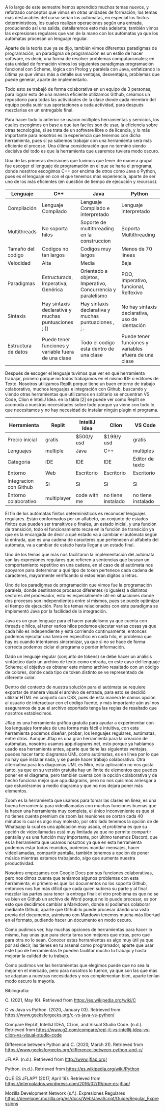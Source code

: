 A lo largo de este semestre hemos aprendido muchos temas nuevos, y reforzado conceptos que vimos en otras unidades de formación; los temas más destacables del curso serían los autómatas, en especial los finitos determinísticos, los cuales realizan operaciones según una entrada, produciendo así una salida, detallaremos esto más adelante; también vimos las expresiones regulares que van de la mano con los autómatas ya que los autómatas procesan un lenguaje regular.
 
Aparte de la teoría que ya se dijo, también vimos diferentes paradigmas de programación, un paradigma de programación es un estilo de hacer software, es decir, una forma de resolver problemas computacionales; en esta unidad de formación vimos los siguientes paradigmas programación funcional con Scheme, lógica con Prolog y paralela con Java, enfatizando la última ya que vimos más a detalle sus ventajas, desventajas, problemas que puede generar, aparte de implementarlo. 

Todo esto se trabajó de forma colaborativa en un equipo de 3 personas, para lograr esto de una manera eficiente utilizamos Github, creamos un repositorio para todas las actividades de la clase donde cada miembro del equipo podía subir sus aportaciones a cada actividad, para después mezclarlas en un entregable final.

Para hacer todo lo anterior se usaron múltiples herramientas y servicios, los cuales escogimos en base a que tan faciles son de usar, la eficiencia sobre otras tecnologías, si se trata de un software libre o de licencia, y lo más importante para nosotros es la experiencia que tenemos con dicha herramienta, pues sí ya sabemos trabajar con una herramienta será más eficiente el proceso. Una última consideración que no terminó siendo decisiva del todo es que la herramienta que usaremos tuviera modo oscuro.

Una de las primeras decisiones que tuvimos que tener de manera grupal fue escoger el lenguaje de programación en el que se haría el programa, donde nosotros escogimos C++ por encima de otros como Java o Python, pues es el lenguaje en con el que tenemos más experiencia, aparte de ser uno de los más eficientes (en cuestión de tiempo de ejecución y recursos).

|Lenguaje|C++|Java|Python|
|-|-|-|-|
|Compilación|Lenguaje Compilado|Lenguaje Compilado e interpretado|Lenguaje interpretado|
|Multithreads|No soporta hilos|Soporte de multithreading en la construccion|Soporta Multithreading|
|Tamaño del codigo|Codigos no tan largos|Codigos muy largos|Menos de 70 lineas|
|Velocidad|Alta|Media|Baja|
|Paradigmas|Estructurada, Imperativa, Genérica|Orientado a objetos, Imperativo, Concurrencia y paralelismo|POO, Imperativo, funcional, Relfexivo|
|Sintaxis|Hay sintaxis declarativa y muchas puntuaciones ; {}|Hay sintaxis declarativa y muchas puntuaciones , ; . |No hay sintaxis declarativa, uso de identación|
|Estructura de datos|Puede tener funciones y variable fuera de una clase|Todo el codigo esta dentro de una clase|Puede tener funciones y variables afuera de una clase|


Después de escoger el lenguaje tuvimos que ver en qué herramienta trabajar, primero porque no todos trabajamos en el mismo IDE o editores de Texto. Nosotros utilizamos ReplIt porque tiene un buen entorno de trabajo colaborativo, muchos lenguajes e integración con Github, buscando y viendo otras herramientas que utilizamos en solitario se encuentran VS Code, Clion e InteliJ Idea. en la tabla [2] se puede ver como ReplIt se acomoda a nuestras necesidades sobre todo porque ya viene con todo lo que necesitamos y no hay necesidad de instalar ningún plugin ni programa.


|Herramienta|Replit|IntelliJ Idea|Clion|VS Code|
|-|-|-|-|-|
|Precio inicial|gratis|$500/y usd|$199/y usd|gratis|
|Lenguajes|multiple|Java|C++|multiples|
|Categoria|IDE|IDE|IDE|Editor de texto|
|Entorno|Web|Escritorio|Escritorio|Escritorio|
|Integracion con Github|Si|Si|Si|Si|
|Entorno colaborativo|multiplayer|code with me|no tiene instalado|no tiene instalado|

El fin de los autómatas finitos determinísticos es reconocer lenguajes regulares. Están conformados por un alfabeto, un conjunto de estados finitos que pueden ser transitivos o finales, un estado inicial, y una función de transición, todo el funcionamiento recae en la función de transición ya que es la encargada de decir a qué estado va a cambiar el autómata según la entrada, que es una cadena de caracteres que pertenecen al alfabeto del autómata, va a cambiar de estado hasta llegar a un estado final. 

Uno de los temas que más nos facilitaron la implementación del autómata son las expresiones regulares que refieren a sentencias que buscan un comportamiento repetitivo en una cadena, en el caso de el autómata nos apoyaron para determinar a qué tipo de token pertenece cada cadena de caracteres, mayormente verificando si estos eran dígitos o letras.

Uno de los paradigmas de programación que vimos fue la programación paralela, donde destinamos procesos diferentes (o iguales) a distintos sectores del procesador, esto es especialmente útil en situaciones donde dos procesos son independientes entre sí mismos, pues se puede optimizar el tiempo de ejecución. Para los temas relacionados con este paradigma se implementó Java por la facilidad de la integración.

Java es un gran lenguaje para el hacer paralelismo ya que cuenta con threads o hilos, al tener varios hilos podemos ejecutar varias cosas ya que cada hilo es independiente y está corriendo continuamente, entonces podemos ejecutar una tarea en específico en cada hilo, el problema que hay es cuando intentamos sincronizar, ya que si no se hace de forma correcta podemos ciclar el programa o perder información.

Dado un lenguaje regular (conjunto de tokens) se debe hacer un análisis sintáctico dado un archivo de texto como entrada, en este caso del lenguaje Scheme; el objetivo es obtener este mismo archivo resaltado con un código de colores, donde cada tipo de token distinto se ve representado de diferente color.

Dentro del contexto de nuestra solución para el autómata se requiere exportar de manera visual el archivo de entrada, para esto se decidió utilizar HTML en conjunto con CSS, pues de esta manera le damos opción al usuario de interactuar con el código fuente, y más importante aún así nos aseguramos de que el archivo exportado tenga las reglas de resaltado que nosotros establecimos.

Jflap es una herramienta gráfica gratuita para ayudar a experimentar con los lenguajes formales de una forma más fácil e intuitiva, con esta herramienta podemos diseñar, probar; los lenguajes regulares, autómatas, entre otros. 
Aunque Jflap es una gran herramienta para la creación de autómatas, nosotros usamos app.diagrams.net, esto porque ya habíamos usado esa herramienta antes, aparte que tiene las siguientes ventajas, puedes hacer tanto diagramas UML como autómatas, es en línea por lo que no hay que instalar nada, y se puede hacer trabajo colaborativo. 
Otra alternativa para los diagramas UML es Miro, esta aplicación no nos gusta tanto, ya que en su versión gratuita hay un límite de elementos que puedes poner en el diagrama, pero también cuenta con la opción colaborativa y de hecho funciona mejor que app.diagrams, pero no nos quisimos arriesgar a que estuviéramos a medio diagrama y que no nos dejara poner más elementos.

Zoom es la herramienta que usamos para tomar las clases en línea, es una buena herramienta para videollamadas con muchas funciones buenas que la hacen una herramienta muy completa, el único inconveniente es que si no tienes cuenta premium de zoom las reuniones se cortan cada 40 minutos lo cual es algo muy molesto, por otro lado tenemos la opción de de Whatsapp la cual es una aplicación muy usada, el problema es que su opción de videollamadas está muy limitada ya que no permite compartir pantalla y es una función muy importante, por último tenemos Discord, que es la herramienta que usamos nosotros ya que en esta herramienta podemos estar todos reunidos, podemos mandar mensajes, hacer videollamadas, compartir pantalla, también tenemos a opción de poner música mientras estamos trabajando, algo que aumenta nuestra productividad.

Nosotros empezamos con Google Docs por sus funciones colaborativas, pero nos dimos cuenta que teníamos algunos problemas con esta herramienta, el primero es que los documentos no los soporta Github, entonces nos fue más difícil que cada quien subiera su parte y al final mezclar las partes para tener la entrega final; el otro problema es que no se ve bien en Github un archivo de Word porque no lo puede procesar, es por esto que decidimos cambiar a Markdown, donde sí podíamos colaborar mediante Github, aparte que Github lo puede procesar dando una vista previa del documento, asimismo con Mardown tenemos mucha más libertad en el formato, pudiendo hacer un documento en modo oscuro.

Como pudimos ver, hay muchas opciones de herramientas para hacer lo mismo, hay unas que para cierta tarea son mejores que otras, pero que para otra no lo sean. Conocer estas herramientas es algo muy útil ya que por así decir, las tienes en tu arsenal como programador, aparte que usar este tipo de herramientas te pueden facilitar mucho tu trabajo y hasta mejorar la calidad de tu trabajo.

Como pudimos ver las herramientas que elegimos puede que no sea la mejor en el mercado, pero para nosotros lo fueron, ya que son las que más se adaptan a nuestras necesidades y nos complementan bien, aparte tenían modo oscuro la mayoría.

Bibliografía:

C. (2021, May 16). Retrieved from https://es.wikipedia.org/wiki/C

C vs Java vs Python. (2020, January 03). Retrieved from https://www.geeksforgeeks.org/c-vs-java-vs-python/

Compare Repl.it, IntelliJ IDEA, CLion, and Visual Studio Code. (n.d.). Retrieved from https://www.g2.com/compare/repl-it-vs-intellij-idea-vs-clion-vs-visual-studio-code

Difference between Python and C. (2020, March 31). Retrieved from https://www.geeksforgeeks.org/difference-between-python-and-c/

JFLAP. (n.d.). Retrieved from http://www.jflap.org/

Python. (n.d.). Retrieved from https://es.wikipedia.org/wiki/Python

QUÉ ES JFLAP? (2017, April 16). Retrieved from https://interpolados.wordpress.com/2016/02/19/que-es-jflap/

Mozilla Development Network (s.f.). Expresiones Regulares https://developer.mozilla.org/es/docs/Web/JavaScript/Guide/Regular_Expressions